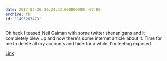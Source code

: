 ```yaml
---
date: 2017-04-26 20:24:33.000000000 -07:00
archive: fb
id: '1493263473'
---
```


Oh heck I teased Neil Gaiman with some twitter shenanigans and it completely blew up and now there's some internet article about it. Time for me to delete all my accounts and hide for a while. I'm feeling exposed. 

[Link](http://io9.gizmodo.com/dont-stop-asking-neil-gaiman-how-you-can-watch-americ-1794681630)
